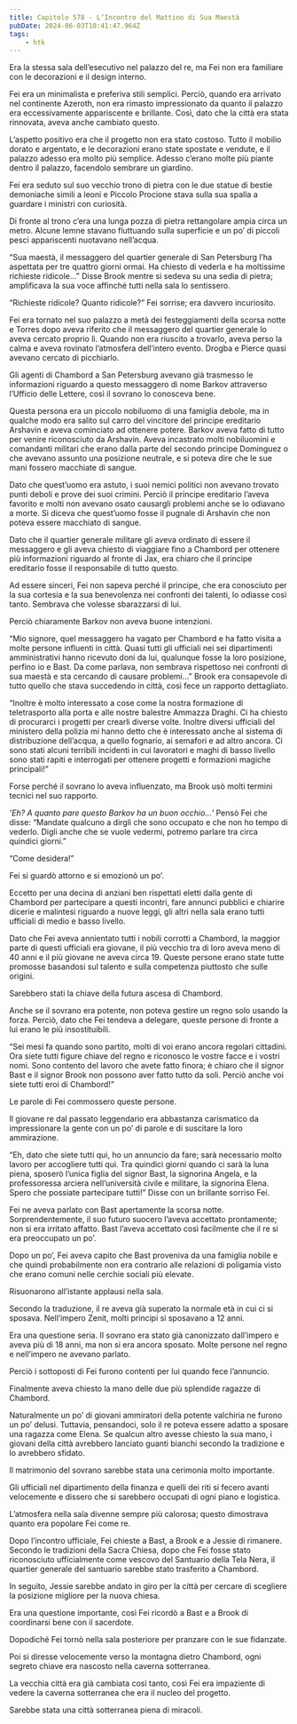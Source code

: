 ```yaml
---
title: Capitolo 578 - L’Incontro del Mattino di Sua Maestà
pubDate: 2024-06-03T10:41:47.964Z
tags:
    - htk
---
```


Era la stessa sala dell’esecutivo nel palazzo del re, ma Fei non era familiare con le decorazioni e il design interno.

Fei era un minimalista e preferiva stili semplici. Perciò, quando era arrivato nel continente Azeroth, non era rimasto impressionato da quanto il palazzo era eccessivamente appariscente e brillante. Così, dato che la città era stata rinnovata, aveva anche cambiato questo.

L’aspetto positivo era che il progetto non era stato costoso. Tutto il mobilio dorato e argentato, e le decorazioni erano state spostate e vendute, e il palazzo adesso era molto più semplice. Adesso c’erano molte più piante dentro il palazzo, facendolo sembrare un giardino.

Fei era seduto sul suo vecchio trono di pietra con le due statue di bestie demoniache simili a leoni e Piccolo Procione stava sulla sua spalla a guardare i ministri con curiosità.

Di fronte al trono c’era una lunga pozza di pietra rettangolare ampia circa un metro. Alcune lemne stavano fluttuando sulla superficie e un po’ di piccoli pesci appariscenti nuotavano nell’acqua.

“Sua maestà, il messaggero del quartier generale di San Petersburg l’ha aspettata per tre quattro giorni ormai. Ha chiesto di vederla e ha moltissime richieste ridicole…” Disse Brook mentre si sedeva su una sedia di pietra; amplificava la sua voce affinché tutti nella sala lo sentissero.

“Richieste ridicole? Quanto ridicole?” Fei sorrise; era davvero incuriosito.

Fei era tornato nel suo palazzo a metà dei festeggiamenti della scorsa notte e Torres dopo aveva riferito che il messaggero del quartier generale lo aveva cercato proprio lì. Quando non era riuscito a trovarlo, aveva perso la calma e aveva rovinato l’atmosfera dell’intero evento. Drogba e Pierce quasi avevano cercato di picchiarlo.

Gli agenti di Chambord a San Petersburg avevano già trasmesso le informazioni riguardo a questo messaggero di nome Barkov attraverso l’Ufficio delle Lettere, così il sovrano lo conosceva bene.

Questa persona era un piccolo nobiluomo di una famiglia debole, ma in qualche modo era salito sul carro del vincitore del principe ereditario Arshavin e aveva cominciato ad ottenere potere. Barkov aveva fatto di tutto per venire riconosciuto da Arshavin. Aveva incastrato molti nobiluomini e comandanti militari che erano dalla parte del secondo principe Dominguez o che avevano assunto una posizione neutrale, e si poteva dire che le sue mani fossero macchiate di sangue.

Dato che quest’uomo era astuto, i suoi nemici politici non avevano trovato punti deboli e prove dei suoi crimini. Perciò il principe ereditario l’aveva favorito e molti non avevano osato causargli problemi anche se lo odiavano a morte. Si diceva che quest’uomo fosse il pugnale di Arshavin che non poteva essere macchiato di sangue.

Dato che il quartier generale militare gli aveva ordinato di essere il messaggero e gli aveva chiesto di viaggiare fino a Chambord per ottenere più informazioni riguardo al fronte di Jax, era chiaro che il principe ereditario fosse il responsabile di tutto questo.

Ad essere sinceri, Fei non sapeva perché il principe, che era conosciuto per la sua cortesia e la sua benevolenza nei confronti dei talenti, lo odiasse così tanto. Sembrava che volesse sbarazzarsi di lui.

Perciò chiaramente Barkov non aveva buone intenzioni.

“Mio signore, quel messaggero ha vagato per Chambord e ha fatto visita a molte persone influenti in città. Quasi tutti gli ufficiali nei sei dipartimenti amministrativi hanno ricevuto doni da lui, qualunque fosse la loro posizione, perfino io e Bast. Da come parlava, non sembrava rispettoso nei confronti di sua maestà e sta cercando di causare problemi…” Brook era consapevole di tutto quello che stava succedendo in città, così fece un rapporto dettagliato.

“Inoltre è molto interessato a cose come la nostra formazione di teletrasporto alla porta e alle nostre balestre Ammazza Draghi. Ci ha chiesto di procurarci i progetti per crearli diverse volte. Inoltre diversi ufficiali del ministero della polizia mi hanno detto che è interessato anche al sistema di distribuzione dell’acqua, a quello fognario, ai semafori e ad altro ancora. Ci sono stati alcuni terribili incidenti in cui lavoratori e maghi di basso livello sono stati rapiti e interrogati per ottenere progetti e formazioni magiche principali!”

Forse perché il sovrano lo aveva influenzato, ma Brook usò molti termini tecnici nel suo rapporto.

<em>’Eh? A quanto pare questo Barkov ha un buon occhio…</em>’ Pensò Fei che disse: “Mandate qualcuno a dirgli che sono occupato e che non ho tempo di vederlo. Digli anche che se vuole vedermi, potremo parlare tra circa quindici giorni.”

“Come desidera!”

Fei si guardò attorno e si emozionò un po’.

Eccetto per una decina di anziani ben rispettati eletti dalla gente di Chambord per partecipare a questi incontri, fare annunci pubblici e chiarire dicerie e malintesi riguardo a nuove leggi, gli altri nella sala erano tutti ufficiali di medio e basso livello.

Dato che Fei aveva annientato tutti i nobili corrotti a Chambord, la maggior parte di questi ufficiali era giovane, il più vecchio tra di loro aveva meno di 40 anni e il più giovane ne aveva circa 19. Queste persone erano state tutte promosse basandosi sul talento e sulla competenza piuttosto che sulle origini.

Sarebbero stati la chiave della futura ascesa di Chambord.

Anche se il sovrano era potente, non poteva gestire un regno solo usando la forza. Perciò, dato che Fei tendeva a delegare, queste persone di fronte a lui erano le più insostituibili.

“Sei mesi fa quando sono partito, molti di voi erano ancora regolari cittadini. Ora siete tutti figure chiave del regno e riconosco le vostre facce e i vostri nomi. Sono contento del lavoro che avete fatto finora; è chiaro che il signor Bast e il signor Brook non possono aver fatto tutto da soli. Perciò anche voi siete tutti eroi di Chambord!”

Le parole di Fei commossero queste persone.

Il giovane re dal passato leggendario era abbastanza carismatico da impressionare la gente con un po’ di parole e di suscitare la loro ammirazione.

“Eh, dato che siete tutti qui, ho un annuncio da fare; sarà necessario molto lavoro per accogliere tutti qui. Tra quindici giorni quando ci sarà la luna piena, sposerò l’unica figlia del signor Bast, la signorina Angela, e la professoressa arciera nell’università civile e militare, la signorina Elena. Spero che possiate partecipare tutti!” Disse con un brillante sorriso Fei.

Fei ne aveva parlato con Bast apertamente la scorsa notte. Sorprendentemente, il suo futuro suocero l’aveva accettato prontamente; non si era irritato affatto. Bast l’aveva accettato così facilmente che il re si era preoccupato un po’.

Dopo un po’, Fei aveva capito che Bast proveniva da una famiglia nobile e che quindi probabilmente non era contrario alle relazioni di poligamia visto che erano comuni nelle cerchie sociali più elevate.

Risuonarono all’istante applausi nella sala.

Secondo la traduzione, il re aveva già superato la normale età in cui ci si sposava. Nell’impero Zenit, molti principi si sposavano a 12 anni.

Era una questione seria. Il sovrano era stato già canonizzato dall’impero e aveva più di 18 anni, ma non si era ancora sposato. Molte persone nel regno e nell’impero ne avevano parlato.

Perciò i sottoposti di Fei furono contenti per lui quando fece l’annuncio.

Finalmente aveva chiesto la mano delle due più splendide ragazze di Chambord.

Naturalmente un po’ di giovani ammiratori della potente valchiria ne furono un po’ delusi. Tuttavia, pensandoci, solo il re poteva essere adatto a sposare una ragazza come Elena. Se qualcun altro avesse chiesto la sua mano, i giovani della città avrebbero lanciato guanti bianchi secondo la tradizione e lo avrebbero sfidato.

Il matrimonio del sovrano sarebbe stata una cerimonia molto importante.

Gli ufficiali nel dipartimento della finanza e quelli dei riti si fecero avanti velocemente e dissero che si sarebbero occupati di ogni piano e logistica.

L’atmosfera nella sala divenne sempre più calorosa; questo dimostrava quanto era popolare Fei come re.

Dopo l’incontro ufficiale, Fei chieste a Bast, a Brook e a Jessie di rimanere. Secondo le tradizioni della Sacra Chiesa, dopo che Fei fosse stato riconosciuto ufficialmente come vescovo del Santuario della Tela Nera, il quartier generale del santuario sarebbe stato trasferito a Chambord.

In seguito, Jessie sarebbe andato in giro per la città per cercare di scegliere la posizione migliore per la nuova chiesa.

Era una questione importante, così Fei ricordò a Bast e a Brook di coordinarsi bene con il sacerdote.

Dopodiché Fei tornò nella sala posteriore per pranzare con le sue fidanzate.

Poi si diresse velocemente verso la montagna dietro Chambord, ogni segreto chiave era nascosto nella caverna sotterranea.

La vecchia città era già cambiata così tanto, così Fei era impaziente di vedere la caverna sotterranea che era il nucleo del progetto.

Sarebbe stata una città sotterranea piena di miracoli.



